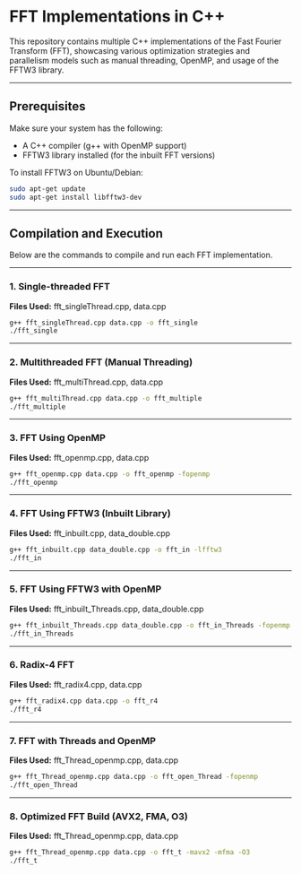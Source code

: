 # FFT Implementations in C++

This repository contains multiple C++ implementations of the Fast Fourier Transform (FFT), showcasing various optimization strategies and parallelism models such as manual threading, OpenMP, and usage of the FFTW3 library.

---

## Prerequisites

Make sure your system has the following:

- A C++ compiler (g++ with OpenMP support)
- FFTW3 library installed (for the inbuilt FFT versions)

To install FFTW3 on Ubuntu/Debian:

```bash
sudo apt-get update
sudo apt-get install libfftw3-dev
```

---

## Compilation and Execution

Below are the commands to compile and run each FFT implementation.

---

### 1. Single-threaded FFT

**Files Used:** fft_singleThread.cpp, data.cpp

```bash
g++ fft_singleThread.cpp data.cpp -o fft_single
./fft_single
```

---

### 2. Multithreaded FFT (Manual Threading)

**Files Used:** fft_multiThread.cpp, data.cpp

```bash
g++ fft_multiThread.cpp data.cpp -o fft_multiple
./fft_multiple
```

---

### 3. FFT Using OpenMP

**Files Used:** fft_openmp.cpp, data.cpp

```bash
g++ fft_openmp.cpp data.cpp -o fft_openmp -fopenmp
./fft_openmp
```

---

### 4. FFT Using FFTW3 (Inbuilt Library)

**Files Used:** fft_inbuilt.cpp, data_double.cpp

```bash
g++ fft_inbuilt.cpp data_double.cpp -o fft_in -lfftw3
./fft_in
```

---

### 5. FFT Using FFTW3 with OpenMP

**Files Used:** fft_inbuilt_Threads.cpp, data_double.cpp

```bash
g++ fft_inbuilt_Threads.cpp data_double.cpp -o fft_in_Threads -fopenmp -lfftw3
./fft_in_Threads
```

---

### 6. Radix-4 FFT

**Files Used:** fft_radix4.cpp, data.cpp

```bash
g++ fft_radix4.cpp data.cpp -o fft_r4
./fft_r4
```

---

### 7. FFT with Threads and OpenMP

**Files Used:** fft_Thread_openmp.cpp, data.cpp

```bash
g++ fft_Thread_openmp.cpp data.cpp -o fft_open_Thread -fopenmp
./fft_open_Thread
```

---

### 8. Optimized FFT Build (AVX2, FMA, O3)

**Files Used:** fft_Thread_openmp.cpp, data.cpp

```bash
g++ fft_Thread_openmp.cpp data.cpp -o fft_t -mavx2 -mfma -O3
./fft_t
```
